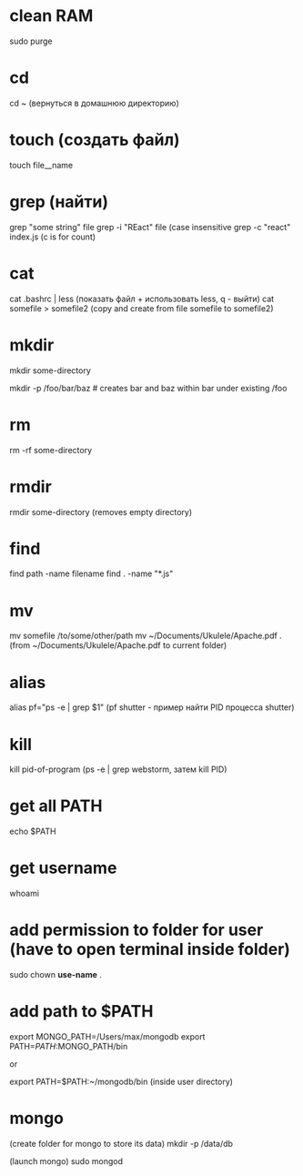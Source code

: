 # clean RAM
sudo purge

# cd
cd ~ (вернуться в домашнюю директорию)

# touch (создать файл)
touch file__name

# grep (найти)
grep "some string" file
grep -i "REact" file (case insensitive
grep -c "react" index.js (c is for count)

# cat
cat .bashrc | less (показать файл + использовать less, q - выйти)
cat somefile > somefile2 (copy and create from file somefile to somefile2)

# mkdir
mkdir some-directory

mkdir -p /foo/bar/baz  # creates bar and baz within bar under existing /foo

# rm
rm -rf some-directory

# rmdir
rmdir some-directory (removes empty directory)

# find
find path -name filename
find . -name "*.js"

# mv
mv somefile /to/some/other/path
mv ~/Documents/Ukulele/Apache.pdf . (from ~/Documents/Ukulele/Apache.pdf to current folder)

# alias
alias pf="ps -e | grep $1" (pf shutter - пример найти PID процесса shutter)

# kill
kill pid-of-program (ps -e | grep webstorm, затем kill PID)

# get all PATH
echo $PATH

# get username
whoami

# add permission to folder for user (have to open terminal inside folder)
sudo chown __use-name__ .

# add path to $PATH
export MONGO_PATH=/Users/max/mongodb
export PATH=$PATH:$MONGO_PATH/bin

or

export PATH=$PATH:~/mongodb/bin (inside user directory)

# mongo
(create folder for mongo to store its data)
mkdir -p /data/db 

(launch mongo)
sudo mongod
